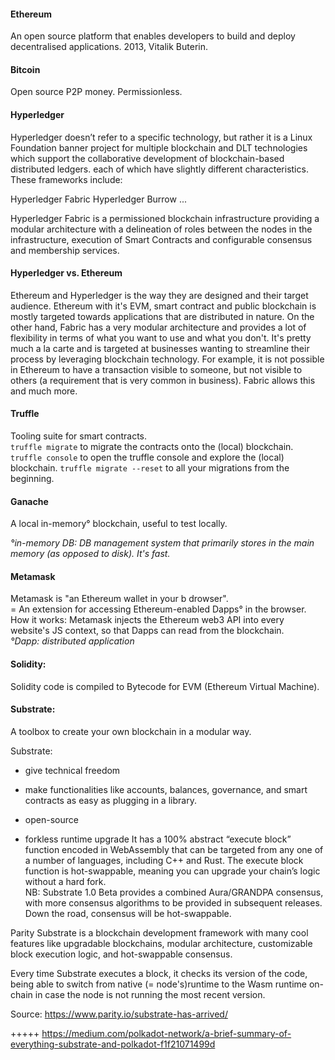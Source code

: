 #### Ethereum

An open source platform that enables developers to build and deploy decentralised applications. 2013, Vitalik Buterin.

#### Bitcoin 

Open source P2P money. Permissionless.


#### Hyperledger

Hyperledger doesn’t refer to a specific technology, but rather it is a Linux Foundation banner project for multiple blockchain and DLT technologies which support the collaborative development of blockchain-based distributed ledgers. each of which have slightly different characteristics. These frameworks include:

Hyperledger Fabric
Hyperledger Burrow
...

Hyperledger Fabric is a permissioned blockchain infrastructure providing a modular architecture with a delineation of roles between the nodes in the infrastructure, execution of Smart Contracts and configurable consensus and membership services.

#### Hyperledger vs. Ethereum

Ethereum and Hyperledger is the way they are designed and their target audience. Ethereum with it's EVM, smart contract and public blockchain is mostly targeted towards applications that are distributed in nature. On the other hand, Fabric has a very modular architecture and provides a lot of flexibility in terms of what you want to use and what you don't. It's pretty much a la carte and is targeted at businesses wanting to streamline their process by leveraging blockchain technology. For example, it is not possible in Ethereum to have a transaction visible to someone, but not visible to others (a requirement that is very common in business). Fabric allows this and much more.

#### Truffle

Tooling suite for smart contracts.  
`truffle migrate` to migrate the contracts onto the (local) blockchain.
`truffle console` to open the truffle console and explore the (local) blockchain.
`truffle migrate --reset` to all your migrations from the beginning.

#### Ganache

A local in-memory° blockchain, useful to test locally.

_°in-memory DB: DB management system that primarily stores in the main memory (as opposed to disk). It's fast._

#### Metamask

Metamask is "an Ethereum wallet in your b drowser".  
= An extension for accessing Ethereum-enabled Dapps° in the browser.  
How it works: Metamask injects the Ethereum web3 API into every website's JS context, so that Dapps can read from the blockchain.  
_°Dapp: distributed application_

#### Solidity:

Solidity code is compiled to Bytecode for EVM (Ethereum Virtual Machine).

#### Substrate:

A toolbox to create your own blockchain in a modular way.

Substrate:

- give technical freedom
- make functionalities like accounts, balances, governance, and smart contracts as easy as plugging in a library.

- open-source
- forkless runtime upgrade
  It has a 100% abstract “execute block” function encoded in WebAssembly that can be targeted from any one of a number of languages, including C++ and Rust. The execute block function is hot-swappable, meaning you can upgrade your chain’s logic without a hard fork.  
   NB: Substrate 1.0 Beta provides a combined Aura/GRANDPA consensus, with more consensus algorithms to be provided in subsequent releases. Down the road, consensus will be hot-swappable.

Parity Substrate is a blockchain development framework with many cool features like upgradable blockchains, modular architecture, customizable block execution logic, and hot-swappable consensus.

Every time Substrate executes a block, it checks its version of the code, being able to switch from native (= node's)runtime to the Wasm runtime on-chain in case the node is not running the most recent version.

Source: https://www.parity.io/substrate-has-arrived/

+++++ https://medium.com/polkadot-network/a-brief-summary-of-everything-substrate-and-polkadot-f1f21071499d
